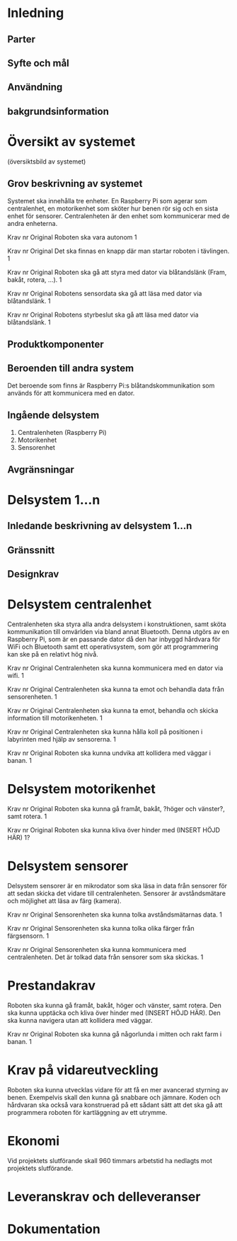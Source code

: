 # Inledning
## Parter

## Syfte och mål
## Användning
## bakgrundsinformation

# Översikt av systemet
(översiktsbild av systemet)

## Grov beskrivning av systemet
Systemet ska innehålla tre enheter. En Raspberry Pi som agerar som centralenhet, en motorikenhet som sköter hur benen rör sig och en sista enhet för sensorer. Centralenheten är den enhet som kommunicerar med de andra enheterna. 

Krav nr
Original
Roboten ska vara autonom 
1

Krav nr
Original
Det ska finnas en knapp där man startar roboten i tävlingen. 
1

Krav nr
Original
Roboten ska gå att styra med dator via blåtandslänk (Fram, bakåt, rotera, ...). 
1

Krav nr
Original
Robotens sensordata ska gå att läsa med dator via blåtandslänk. 
1

Krav nr
Original
Robotens styrbeslut ska gå att läsa med dator via blåtandslänk. 
1


## Produktkomponenter

## Beroenden till andra system
Det beroende som finns är Raspberry Pi:s blåtandskommunikation som används för att kommunicera med en dator.

## Ingående delsystem
1. Centralenheten (Raspberry Pi)
2. Motorikenhet
3. Sensorenhet

## Avgränsningar


# Delsystem 1...n
## Inledande beskrivning av delsystem 1...n
## Gränssnitt
## Designkrav

# Delsystem centralenhet
Centralenheten ska styra alla andra delsystem i konstruktionen, samt sköta
kommunikation till omvärlden via bland annat Bluetooth. Denna utgörs av en Raspberry
Pi, som är en passande dator då den har inbyggd hårdvara för WiFi och Bluetooth samt
ett operativsystem, som gör att programmering kan ske på en relativt hög nivå.

Krav nr
Original
Centralenheten ska kunna kommunicera med en dator via wifi.
1

Krav nr
Original
Centralenheten ska kunna ta emot och behandla data från sensorenheten.
1

Krav nr
Original
Centralenheten ska kunna ta emot, behandla och skicka information till motorikenheten. 
1

Krav nr
Original
Centralenheten ska kunna hålla koll på positionen i labyrinten med hjälp av sensorerna.
1

Krav nr
Original
Roboten ska kunna undvika att kollidera med väggar i banan. 
1

# Delsystem motorikenhet

Krav nr 
Original
Roboten ska kunna gå framåt, bakåt, ?höger och vänster?, samt rotera.
1

Krav nr 
Original
Roboten ska kunna kliva över hinder med (INSERT HÖJD HÄR) 
1?


# Delsystem sensorer
Delsystem sensorer är en mikrodator som ska läsa in data från sensorer för att sedan skicka det vidare till centralenheten. Sensorer är avståndsmätare och möjlighet att läsa av färg (kamera). 

Krav nr 
Original
Sensorenheten ska kunna tolka avståndsmätarnas data.
1

Krav nr 
Original
Sensorenheten ska kunna tolka olika färger från färgsensorn. 
1

Krav nr 
Original
Sensorenheten ska kunna kommunicera med centralenheten. Det är tolkad data från sensorer som ska skickas. 
1

# Prestandakrav
Roboten ska kunna gå framåt, bakåt, höger och vänster, samt rotera. Den ska kunna
upptäcka och kliva över hinder med (INSERT HÖJD HÄR). Den ska kunna navigera
utan att kollidera med väggar.

Krav nr
Original
Roboten ska kunna gå någorlunda i mitten och rakt farm i banan. 
1

# Krav på vidareutveckling
Roboten ska kunna utvecklas vidare för att få en mer avancerad styrning av benen. 
Exempelvis skall den kunna gå snabbare och jämnare. Koden och hårdvaran ska också vara
konstruerad på ett sådant sätt att det ska gå att programmera roboten för
kartläggning av ett utrymme.

# Ekonomi
Vid projektets slutförande skall 960 timmars arbetstid ha nedlagts mot projektets slutförande.

# Leveranskrav och delleveranser

# Dokumentation


